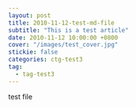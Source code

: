 ```yaml
---
layout: post
title: 2010-11-12-test-md-file
subtitle: "This is a test article"
date: 2010-11-12 10:00:00 +0800
cover: "/images/test_cover.jpg"
stickie: false
categories: ctg-test3
tag:
  - tag-test3
---
```

test file
        